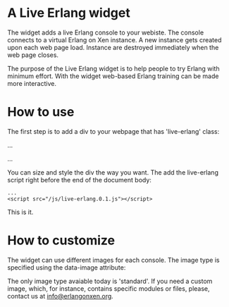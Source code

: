 
# A Live Erlang widget

The widget adds a live Erlang console to your webiste. The console connects
to a virtual Erlang on Xen instance. A new instance gets created upon each
web page load. Instance are destroyed immediately when the web page closes.

The purpose of the Live Erlang widget is to help people to try Erlang with
minimum effort. With the widget web-based Erlang training can be made more
interactive.

# How to use

The first step is to add a div to your webpage that has 'live-erlang' class:

  ...
  <div class="live-erlang"></div>
  ...
  
You can size and style the div the way you want. The add the live-erlang
script right before the end of the document body:

    ...
    <script src="/js/live-erlang.0.1.js"></script>
  </body>
  
This is it.

# How to customize

The widget can use different images for each console. The image type is specified
using the data-image attribute:

  <div class="live-erlang" data-image="standard"></div>
  
The only image type avaiable today is 'standard'. If you need a custom image,
which, for instance, contains specific modules or files, please, contact us at
info@erlangonxen.org.

